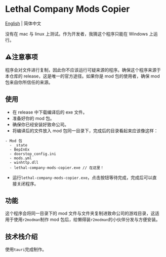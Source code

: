 # Lethal Company Mods Copier

[English](./README.md) | 简体中文

没有在 mac 与 linux 上测试。作为开发者，我猜这个程序只能在 Windows 上运行。

## :warning:注意事项

程序会对文件进行复制，因此你不应该运行可疑来源的程序。确保这个程序来源于本仓库的 release，这是唯一的官方途径。如果你是 mod 包的使用者，确保 mod 包来自你所信任的来源。

## 使用

- 在 release 中下载编译后的 exe 文件。
- 准备好你的 mod 包。
- 确保你已经安装好致命公司。
- 将编译后的文件放入 mod 包同一目录下，完成后的目录看起来应该像这样：

```
- Mod 包
  - _state
  - BepInEx
  - doorstop_config.ini
  - mods.yml
  - winhttp.dll
  - lethal-company-mods-copier.exe // 在这里！
```

- 运行`lethal-company-mods-copier.exe`，点击按钮等待完成，完成后可以直接关闭程序。

## 功能

这个程序会将同一目录下的 mod 文件与文件夹复制进致命公司的游戏目录，这适用于使用`r2modman`制作 mod 包后，给懒得装`r2modman`的小伙伴分发与方便安装。

## 技术栈介绍

使用`tauri`完成制作。
